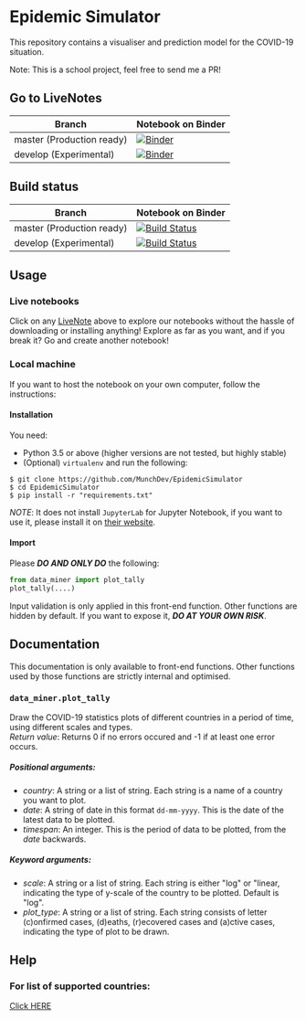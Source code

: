 # Epidemic Simulator
This repository contains a visualiser and prediction model for the COVID-19 situation.

Note: This is a school project, feel free to send me a PR!

## Go to LiveNotes
|Branch                   |Notebook on Binder                                            |
|-------------------------|--------------------------------------------------------------|
|master (Production ready)|[![Binder](https://mybinder.org/badge_logo.svg)][bd-master-nb]|
|develop (Experimental)   |[![Binder](https://mybinder.org/badge_logo.svg)][bd-dev-nb]   |
## Build status
|Branch                   |Notebook on Binder                                                                        |
|-------------------------|------------------------------------------------------------------------------------------|
|master (Production ready)|[![Build Status](https://travis-ci.com/MunchDev/EpidemicSimulator.svg?branch=master)][ci] |
|develop (Experimental)   |[![Build Status](https://travis-ci.com/MunchDev/EpidemicSimulator.svg?branch=develop)][ci]|
## Usage
### Live notebooks
Click on any [LiveNote](#go-to-livenotes) above to explore our notebooks 
without the hassle of downloading or installing anything!
Explore as far as you want, and if you break it?
Go and create another notebook!
### Local machine
If you want to host the notebook on your own computer, follow the instructions:
#### Installation
You need:
* Python 3.5 or above (higher versions are not tested, but highly stable)
* (Optional) ```virtualenv```
and run the following:
```shell
$ git clone https://github.com/MunchDev/EpidemicSimulator
$ cd EpidemicSimulator
$ pip install -r "requirements.txt"
```

*NOTE*: It does not install ```JupyterLab``` for Jupyter Notebook, if you want to use it,
please install it on [their website](https://jupyter.org).
#### Import
Please ***DO AND ONLY DO*** the following:
```python
from data_miner import plot_tally
plot_tally(....)
```
Input validation is only applied in this front-end function. Other functions are hidden by default.
If you want to expose it, ***DO AT YOUR OWN RISK***.

## Documentation
This documentation is only available to front-end functions. Other functions used by those functions are strictly internal and optimised.

### ```data_miner.plot_tally```
Draw the COVID-19 statistics plots of different countries in a period of time, using different scales and types.\
_Return value_: Returns 0 if no errors occured and -1 if at least one error occurs.
##### _Positional arguments_:
* _country_: A string or a list of string. Each string is a name of a country you want to plot.
* _date_: A string of date in this format ```dd-mm-yyyy```. This is the date of the latest data to be plotted.
* _timespan_: An integer. This is the period of data to be plotted, from the _date_ backwards.
##### _Keyword arguments_:
* _scale_: A string or a list of string. Each string is either "log" or "linear, indicating the type of y-scale of the country to be plotted. Default is "log".
* _plot_type_: A string or a list of string. Each string consists of letter (c)onfirmed cases, (d)eaths, (r)ecovered cases and (a)ctive cases, indicating the type of plot to be drawn. 

## Help
### For list of supported countries:
[Click HERE](https://github.com/MunchDev/EpidemicSimulator/blob/dev-country/cache/countries.json)

[bd-master-nb]: https://mybinder.org/v2/gh/MunchDev/EpidemicSimulator/master?filepath=src%2Ftally_visualiser.ipynb
[bd-dev-nb]: https://mybinder.org/v2/gh/MunchDev/EpidemicSimulator/develop?filepath=src%2Ftally_visualiser.ipynb
[ci]: https://travis-ci.com/MunchDev/EpidemicSimulator
